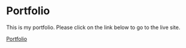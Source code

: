 # Portfolio
This is my portfolio. Please click on the link below to go to the live site.

[Portfolio](https://kevinmarindev.github.io/Portfolio/)
